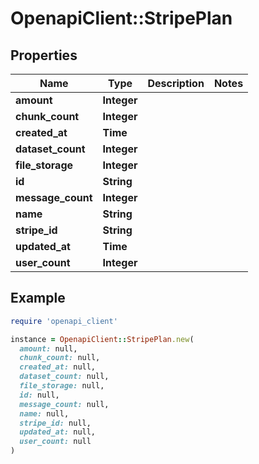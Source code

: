 # OpenapiClient::StripePlan

## Properties

| Name | Type | Description | Notes |
| ---- | ---- | ----------- | ----- |
| **amount** | **Integer** |  |  |
| **chunk_count** | **Integer** |  |  |
| **created_at** | **Time** |  |  |
| **dataset_count** | **Integer** |  |  |
| **file_storage** | **Integer** |  |  |
| **id** | **String** |  |  |
| **message_count** | **Integer** |  |  |
| **name** | **String** |  |  |
| **stripe_id** | **String** |  |  |
| **updated_at** | **Time** |  |  |
| **user_count** | **Integer** |  |  |

## Example

```ruby
require 'openapi_client'

instance = OpenapiClient::StripePlan.new(
  amount: null,
  chunk_count: null,
  created_at: null,
  dataset_count: null,
  file_storage: null,
  id: null,
  message_count: null,
  name: null,
  stripe_id: null,
  updated_at: null,
  user_count: null
)
```

